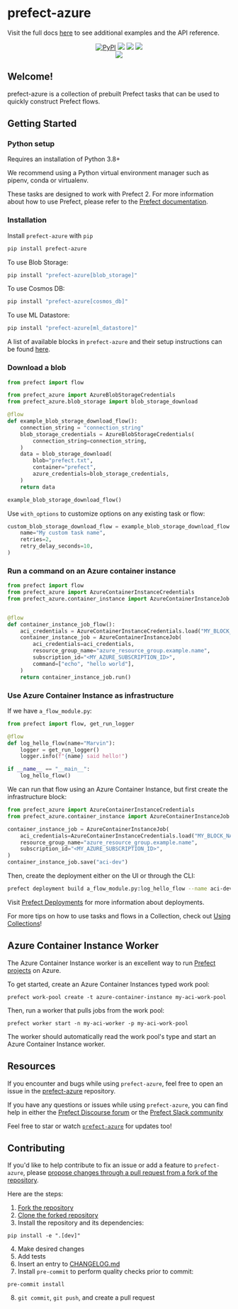 # prefect-azure

Visit the full docs [here](https://PrefectHQ.github.io/prefect-azure) to see additional examples and the API reference.

<p align="center">
    <a href="https://pypi.python.org/pypi/prefect-azure/" alt="PyPI version">
        <img alt="PyPI" src="https://img.shields.io/pypi/v/prefect-azure?color=26272B&labelColor=090422"></a>
    <a href="https://github.com/PrefectHQ/prefect-azure/" alt="Stars">
        <img src="https://img.shields.io/github/stars/PrefectHQ/prefect-azure?ccolor=26272B&labelColor=090422" /></a>
    <a href="https://pepy.tech/badge/prefect-azure/" alt="Downloads">
        <img src="https://img.shields.io/pypi/dm/prefect-azure?color=26272B&labelColor=090422" /></a>
    <a href="https://github.com/PrefectHQ/prefect-azure/pulse" alt="Activity">
        <img src="https://img.shields.io/github/commit-activity/m/PrefectHQ/prefect-azure?color=26272B&labelColor=090422" /></a>
    <br>
    <a href="https://prefect-community.slack.com" alt="Slack">
        <img src="https://img.shields.io/badge/slack-join_community-red.svg?color=26272B&labelColor=090422&logo=slack" /></a>
</p>

## Welcome!

prefect-azure is a collection of prebuilt Prefect tasks that can be used to quickly construct Prefect flows.

## Getting Started

### Python setup

Requires an installation of Python 3.8+

We recommend using a Python virtual environment manager such as pipenv, conda or virtualenv.

These tasks are designed to work with Prefect 2. For more information about how to use Prefect, please refer to the [Prefect documentation](https://docs.prefect.io/).

### Installation

Install `prefect-azure` with `pip`

```bash
pip install prefect-azure
```

To use Blob Storage:
```bash
pip install "prefect-azure[blob_storage]"
```

To use Cosmos DB:
```bash
pip install "prefect-azure[cosmos_db]"
```

To use ML Datastore:
```bash
pip install "prefect-azure[ml_datastore]"
```

A list of available blocks in `prefect-azure` and their setup instructions can be found [here](https://PrefectHQ.github.io/prefect-azure/#blocks-catalog).

### Download a blob

```python
from prefect import flow

from prefect_azure import AzureBlobStorageCredentials
from prefect_azure.blob_storage import blob_storage_download

@flow
def example_blob_storage_download_flow():
    connection_string = "connection_string"
    blob_storage_credentials = AzureBlobStorageCredentials(
        connection_string=connection_string,
    )
    data = blob_storage_download(
        blob="prefect.txt",
        container="prefect",
        azure_credentials=blob_storage_credentials,
    )
    return data

example_blob_storage_download_flow()
```

Use `with_options` to customize options on any existing task or flow:
```python
custom_blob_storage_download_flow = example_blob_storage_download_flow.with_options(
    name="My custom task name",
    retries=2,
    retry_delay_seconds=10,
)
```

### Run a command on an Azure container instance

```python
from prefect import flow
from prefect_azure import AzureContainerInstanceCredentials
from prefect_azure.container_instance import AzureContainerInstanceJob


@flow
def container_instance_job_flow():
    aci_credentials = AzureContainerInstanceCredentials.load("MY_BLOCK_NAME")
    container_instance_job = AzureContainerInstanceJob(
        aci_credentials=aci_credentials,
        resource_group_name="azure_resource_group.example.name",
        subscription_id="<MY_AZURE_SUBSCRIPTION_ID>",
        command=["echo", "hello world"],
    )
    return container_instance_job.run()
```

### Use Azure Container Instance as infrastructure

If we have `a_flow_module.py`:

```python
from prefect import flow, get_run_logger

@flow
def log_hello_flow(name="Marvin"):
    logger = get_run_logger()
    logger.info(f"{name} said hello!")

if __name__ == "__main__":
    log_hello_flow()
```

We can run that flow using an Azure Container Instance, but first create the infrastructure block:

```python
from prefect_azure import AzureContainerInstanceCredentials
from prefect_azure.container_instance import AzureContainerInstanceJob

container_instance_job = AzureContainerInstanceJob(
    aci_credentials=AzureContainerInstanceCredentials.load("MY_BLOCK_NAME"),
    resource_group_name="azure_resource_group.example.name",
    subscription_id="<MY_AZURE_SUBSCRIPTION_ID>",
)
container_instance_job.save("aci-dev")
```

Then, create the deployment either on the UI or through the CLI:
```bash
prefect deployment build a_flow_module.py:log_hello_flow --name aci-dev -ib container-instance-job/aci-dev
```

Visit [Prefect Deployments](https://docs.prefect.io/tutorials/deployments/) for more information about deployments.

For more tips on how to use tasks and flows in a Collection, check out [Using Collections](https://orion-docs.prefect.io/collections/usage/)!

## Azure Container Instance Worker
The Azure Container Instance worker is an excellent way to run 
[Prefect projects](https://docs.prefect.io/latest/concepts/projects/) on Azure. 

To get started, create an Azure Container Instances typed work pool:
```
prefect work-pool create -t azure-container-instance my-aci-work-pool
```

Then, run a worker that pulls jobs from the work pool:
```
prefect worker start -n my-aci-worker -p my-aci-work-pool
```

The worker should automatically read the work pool's type and start an 
Azure Container Instance worker.

## Resources

If you encounter and bugs while using `prefect-azure`, feel free to open an issue in the [prefect-azure](https://github.com/PrefectHQ/prefect-azure) repository.

If you have any questions or issues while using `prefect-azure`, you can find help in either the [Prefect Discourse forum](https://discourse.prefect.io/) or the [Prefect Slack community](https://prefect.io/slack)

Feel free to star or watch [`prefect-azure`](https://github.com/PrefectHQ/prefect-azure) for updates too!

## Contributing

If you'd like to help contribute to fix an issue or add a feature to `prefect-azure`, please [propose changes through a pull request from a fork of the repository](https://docs.github.com/en/pull-requests/collaborating-with-pull-requests/proposing-changes-to-your-work-with-pull-requests/creating-a-pull-request-from-a-fork).

Here are the steps:

1. [Fork the repository](https://docs.github.com/en/get-started/quickstart/fork-a-repo#forking-a-repository)
2. [Clone the forked repository](https://docs.github.com/en/get-started/quickstart/fork-a-repo#cloning-your-forked-repository)
3. Install the repository and its dependencies:
```
pip install -e ".[dev]"
```
4. Make desired changes
5. Add tests
6. Insert an entry to [CHANGELOG.md](https://github.com/PrefectHQ/prefect-azure/blob/main/CHANGELOG.md)
7. Install `pre-commit` to perform quality checks prior to commit:
```
pre-commit install
```
8. `git commit`, `git push`, and create a pull request

